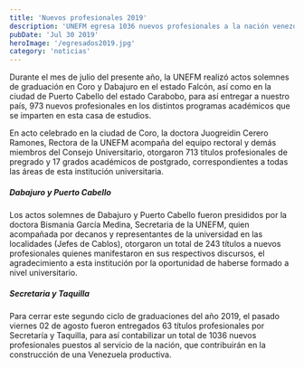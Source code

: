 ```yaml
---
title: 'Nuevos profesionales 2019'
description: 'UNEFM egresa 1036 nuevos profesionales a la nación venezolana'
pubDate: 'Jul 30 2019'
heroImage: '/egresados2019.jpg'
category: 'noticias'
---
```


Durante el mes de julio del presente año, la UNEFM realizó actos solemnes de graduación en Coro y Dabajuro en el estado Falcón, así como en la ciudad de Puerto Cabello del estado Carabobo, para así entregar a nuestro país, 973 nuevos profesionales en los distintos programas académicos que se imparten en esta casa de estudios.

En acto celebrado en la ciudad de Coro, la doctora Juogreidin Cerero Ramones, Rectora de la UNEFM acompaña del equipo rectoral y demás miembros del Consejo Universitario, otorgaron 713 títulos profesionales de pregrado y 17 grados académicos de postgrado, correspondientes a todas las áreas de esta institución universitaria.

##### Dabajuro y Puerto Cabello
Los actos solemnes de Dabajuro y Puerto Cabello fueron presididos por la doctora Bismania García Medina, Secretaria de la UNEFM, quien acompañada por decanos y representantes de la universidad en las localidades (Jefes de Cablos), otorgaron un total de 243 títulos a nuevos profesionales quienes manifestaron en sus respectivos discursos, el agradecimiento a esta institución por la oportunidad de haberse formado a nivel universitario.

##### Secretaria y Taquilla
Para cerrar este segundo ciclo de graduaciones del año 2019, el pasado viernes 02 de agosto fueron entregados 63 títulos profesionales por Secretaría y Taquilla, para así contabilizar un total de 1036 nuevos profesionales puestos al servicio de la nación, que contribuirán en la construcción de una Venezuela productiva.